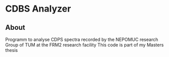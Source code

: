 # CDBS Analyzer
## About
Programm to analyse CDPS spectra recorded by the NEPOMUC research Group of TUM at the FRM2 research facility
This code is part of my Masters thesis
